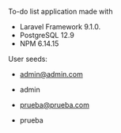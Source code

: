 To-do list application made with 
* Laravel Framework 9.1.0.
* PostgreSQL 12.9
* NPM 6.14.15

User seeds:
* admin@admin.com
* admin


* prueba@prueba.com
* prueba

